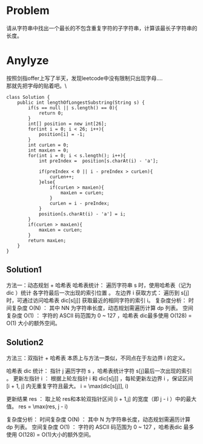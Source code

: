 # Problem
请从字符串中找出一个最长的不包含重复字符的子字符串，计算该最长子字符串的长度。

# Anylyze
按照剑指offer上写了半天，发现leetcode中没有限制只出现字母....\
那就先把字母的贴着吧。\
```
class Solution {
    public int lengthOfLongestSubstring(String s) {
        if(s == null || s.length() == 0){
            return 0;
        }
        int[] position = new int[26];
        for(int i = 0; i < 26; i++){
            position[i] = -1;
        }
        int curLen = 0;
        int maxLen = 0;
        for(int i = 0; i < s.length(); i++){
            int preIndex =  position[s.charAt(i) - 'a'];
            
            if(preIndex < 0 || i - preIndex > curLen){
                curLen++;
            }else{
                if(curLen > maxLen){
                    maxLen = curLen;
                }
                curLen = i - preIndex;
            }
            position[s.charAt(i) - 'a'] = i;
        }
        if(curLen > maxLen){
            maxLen = curLen;
        }
        return maxLen;
    }
}
```

## Solution1
方法一：动态规划 + 哈希表
哈希表统计： 遍历字符串 s 时，使用哈希表（记为 dic ）统计 各字符最后一次出现的索引位置 。
左边界 i 获取方式： 遍历到 s[j] 时，可通过访问哈希表 dic[s[j]] 获取最近的相同字符的索引 i。
复杂度分析：
时间复杂度 O(N) ： 其中 NN 为字符串长度，动态规划需遍历计算 dp 列表。
空间复杂度 O(1) ： 字符的 ASCII 码范围为 0 ~ 127 ，哈希表 dic最多使用 O(128) = O(1) 大小的额外空间。

## Solution2
方法三：双指针 + 哈希表
本质上与方法一类似，不同点在于左边界 i 的定义。

哈希表 dic 统计： 指针 j 遍历字符 s ，哈希表统计字符 s[j]最后一次出现的索引 。
更新左指针 i ： 根据上轮左指针 i 和 dic[s[j]] ，每轮更新左边界 i ，保证区间 [i + 1, j] 内无重复字符且最大。
i = \max(dic[s[j]], i)

更新结果 res ： 取上轮 res和本轮双指针区间 [i + 1,j] 的宽度（即 j - i ）中的最大值。
res = \max(res, j - i)

复杂度分析：
时间复杂度 O(N) ： 其中 N 为字符串长度，动态规划需遍历计算 dp 列表。
空间复杂度 O(1) ： 字符的 ASCII 码范围为 0 ~ 127 ，哈希表dic 最多使用 O(128) = O(1)大小的额外空间。
